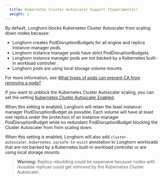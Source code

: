 ```yaml
---
  title: Kubernetes Cluster Autoscaler Support (Experimental)
  weight: 1
---
```


By default, Longhorn blocks Kubernetes Cluster Autoscaler from scaling down nodes because:
- Longhorn creates PodDisruptionBudgets for all engine and replica instance-manager pods.
- Longhorn instance manager pods have strict PodDisruptionBudgets.
- Longhorn instance manager pods are not backed by a Kubernetes built-in workload controller .
- Longhorn pods are using local storage volume mounts.

For more information, see [What types of pods can prevent CA from removing a node?](https://github.com/kubernetes/autoscaler/blob/master/cluster-autoscaler/FAQ.md#what-types-of-pods-can-prevent-ca-from-removing-a-node)

If you want to unblock the Kubernetes Cluster Autoscaler scaling, you can set the setting [Kubernetes Cluster Autoscaler Enabled](../../references/settings#kubernetes-cluster-autoscaler-enabled-experimental).

When this setting is enabled, Longhorn will retain the least instance-manager PodDisruptionBudget as possible. Each volume will have at least one replica under the protection of an instance-manager PodDisruptionBudget while no redundant PodDisruptionBudget blocking the Cluster Autoscaler from from scaling down.

When this setting is enabled, Longhorn will also add `cluster-autoscaler.kubernetes.io/safe-to-evict` annotation to Longhorn workloads that are not backed by a Kubernetes built-in workload controller or are using local storage mounts.

> **Warning:** Replica rebuilding could be expensive because nodes with reusable replicas could get removed by the Kubernetes Cluster Autoscaler.
